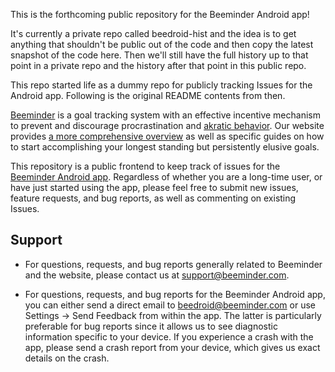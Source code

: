 This is the forthcoming public repository for the Beeminder Android app!

It's currently a private repo called beedroid-hist and the idea is to get anything that shouldn't be public out of the code and then copy the latest snapshot of the code here. Then we'll still have the full history up to that point in a private repo and the history after that point in this public repo.

This repo started life as a dummy repo for publicly tracking Issues for the Android app. Following is the original README contents from then.

[Beeminder](http://www.beeminder.com) is a goal tracking system with an effective incentive mechanism to prevent and discourage procrastination and [akratic behavior](https://en.wikipedia.org/wiki/Akrasia). Our website provides [a more comprehensive overview](https://www.beeminder.com/overview) as well as specific guides on how to start accomplishing your longest standing but persistently elusive goals. 

This repository is a public frontend to keep track of issues for the [Beeminder Android app](https://play.google.com/store/apps/details?id=com.beeminder.beeminder&hl=en). Regardless of whether you are a long-time user, or have just started using the app, please feel free to submit new issues, feature requests, and bug reports, as well as commenting on existing Issues.

## Support

- For questions, requests, and bug reports generally related to Beeminder and the website, please contact us at support@beeminder.com.

- For questions, requests, and bug reports for the Beeminder Android app, you can either send a direct email to beedroid@beeminder.com or use Settings &rarr; Send Feedback from within the app. The latter is particularly preferable for bug reports since it allows us to see diagnostic information specific to your device. If you experience a crash with the app, please send a crash report from your device, which gives us exact details on the crash.
